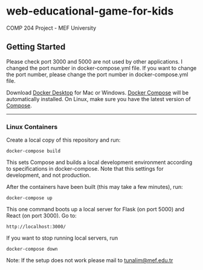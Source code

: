 # web-educational-game-for-kids
COMP 204 Project - MEF University

## Getting Started
Please check port 3000 and 5000 are not used by other applications. I changed the port number in docker-compose.yml file. If you want to change the port number, please change the port number in docker-compose.yml file.  <br>

Download [Docker Desktop](https://www.docker.com/products/docker-desktop) for Mac or Windows. [Docker Compose](https://docs.docker.com/compose) will be automatically installed. On Linux, make sure you have the latest version of [Compose](https://docs.docker.com/compose/install/).

---------------

### Linux Containers

Create a local copy of this repository and run:

```
docker-compose build
```

This sets Compose and builds a local development environment according to specifications in docker-compose. Note that this settings for development, and not production.

After the containers have been built (this may take a few minutes), run:

```
docker-compose up
```

This one command boots up a local server for Flask (on port 5000) and React (on port 3000). Go to:

```
http://localhost:3000/ 
```

If you want to stop running local servers, run

```
docker-compose down
```

Note: If the setup does not work please mail to tunalim@mef.edu.tr
